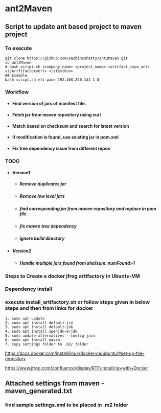 # ant2Maven

## Script to update ant based project to maven project


### To execute
```
git clone https://github.com/sachinsshetty/ant2Maven.git
cd ant2Maven
# bash script.sh <company_name> <project_name> <artifact_repo_url> <isArtfifactoryUrl> <isTestRun>
## Example
bash script.sh efi pace 192.168.220.133 1 0

```
### Workflow
* #### Find version of jars of manifest file.
* #### Fetch jar from maven repository using curl
* #### Match based on checksum and search for latest version
* #### If modification is found, use existing jar in pom.xml
* #### Fix tree dependency issue from different repos

### TODO

* #### Version1
    * ##### Remove duplicates jar
    * ##### Remove low level jars
    * ##### find corresponding jar from maven repository and replace in pom file.
    * ##### fix maven tree dependency
    * ##### ignore build directory
* ##### Version2
    * ##### Handle multiple jars found from sha1sum. numFound>1


### Steps to Create a docker jfrog artifactory in Ubuntu-VM

### Dependency install


### execute install_artifactory.sh or follow steps given in below steps and then from links for docker

````
1. sudo apt update
2. sudo apt install default-jre
3. sudo apt install default-jdk
4. sudo apt install openjdk-8-jdk
5. sudo update-alternatives --config java
6. sudo apt install maven
7. Copy settings folder to .m2/ folder
````

https://docs.docker.com/install/linux/docker-ce/ubuntu/#set-up-the-repository


https://www.jfrog.com/confluence/display/RTF/Installing+with+Docker


## Attached settings from maven - maven_generated.txt
### find sample settings.xml to be placed in .m2 folder
